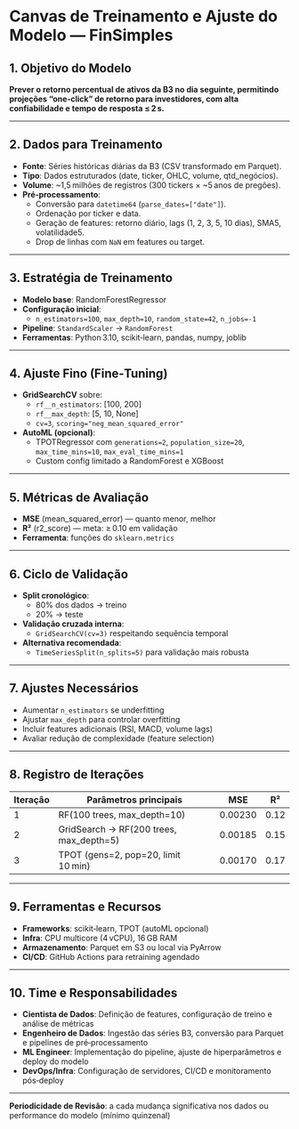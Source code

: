 # Canvas de Treinamento e Ajuste do Modelo — FinSimples

## 1. Objetivo do Modelo
**Prever o retorno percentual de ativos da B3 no dia seguinte, permitindo projeções “one‑click” de retorno para investidores, com alta confiabilidade e tempo de resposta ≤ 2 s.**

---

## 2. Dados para Treinamento
- **Fonte**: Séries históricas diárias da B3 (CSV transformado em Parquet).  
- **Tipo**: Dados estruturados (date, ticker, OHLC, volume, qtd_negócios).  
- **Volume**: ~1,5 milhões de registros (300 tickers × ~5 anos de pregões).  
- **Pré‑processamento**:
  - Conversão para `datetime64` (`parse_dates=["date"]`).  
  - Ordenação por ticker e data.  
  - Geração de features: retorno diário, lags (1, 2, 3, 5, 10 dias), SMA5, volatilidade5.  
  - Drop de linhas com `NaN` em features ou target.  

---

## 3. Estratégia de Treinamento
- **Modelo base**: RandomForestRegressor  
- **Configuração inicial**:
  - `n_estimators=100`, `max_depth=10`, `random_state=42`, `n_jobs=-1`  
- **Pipeline**: `StandardScaler` → `RandomForest`  
- **Ferramentas**: Python 3.10, scikit‑learn, pandas, numpy, joblib  

---

## 4. Ajuste Fino (Fine‑Tuning)
- **GridSearchCV** sobre:
  - `rf__n_estimators`: [100, 200]  
  - `rf__max_depth`: [5, 10, None]  
  - `cv=3`, `scoring="neg_mean_squared_error"`  
- **AutoML (opcional)**:
  - TPOTRegressor com `generations=2`, `population_size=20`, `max_time_mins=10`, `max_eval_time_mins=1`  
  - Custom config limitado a RandomForest e XGBoost  

---

## 5. Métricas de Avaliação
- **MSE** (mean_squared_error) — quanto menor, melhor  
- **R²** (r2_score) — meta: ≥ 0.10 em validação  
- **Ferramenta**: funções do `sklearn.metrics`  

---

## 6. Ciclo de Validação
- **Split cronológico**:
  - 80% dos dados → treino  
  - 20% → teste  
- **Validação cruzada interna**:
  - `GridSearchCV(cv=3)` respeitando sequência temporal  
- **Alternativa recomendada**:
  - `TimeSeriesSplit(n_splits=5)` para validação mais robusta  

---

## 7. Ajustes Necessários
- Aumentar `n_estimators` se underfitting  
- Ajustar `max_depth` para controlar overfitting  
- Incluir features adicionais (RSI, MACD, volume lags)  
- Avaliar redução de complexidade (feature selection)  

---

## 8. Registro de Iterações
| Iteração | Parâmetros principais                      | MSE      | R²     |
|----------|---------------------------------------------|----------|--------|
| 1        | RF(100 trees, max_depth=10)                | 0.00230  | 0.12   |
| 2        | GridSearch → RF(200 trees, max_depth=5)    | 0.00185  | 0.15   |
| 3        | TPOT (gens=2, pop=20, limit 10 min)         | 0.00170  | 0.17   |

---

## 9. Ferramentas e Recursos
- **Frameworks**: scikit‑learn, TPOT (autoML opcional)  
- **Infra**: CPU multicore (4 vCPU), 16 GB RAM  
- **Armazenamento**: Parquet em S3 ou local via PyArrow  
- **CI/CD**: GitHub Actions para retraining agendado  

---

## 10. Time e Responsabilidades
- **Cientista de Dados**: Definição de features, configuração de treino e análise de métricas  
- **Engenheiro de Dados**: Ingestão das séries B3, conversão para Parquet e pipelines de pré‑processamento  
- **ML Engineer**: Implementação do pipeline, ajuste de hiperparâmetros e deploy do modelo  
- **DevOps/Infra**: Configuração de servidores, CI/CD e monitoramento pós‑deploy  

---

**Periodicidade de Revisão**: a cada mudança significativa nos dados ou performance do modelo (mínimo quinzenal)  

